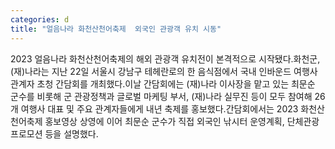 ```yaml
---
categories: d
title: "얼음나라 화천산천어축제  외국인 관광객 유치 시동"
---
```

2023 얼음나라 화천산천어축제의 해외 관광객 유치전이 본격적으로 시작됐다.화천군, (재)나라는 지난 22일 서울시 강남구 테헤란로의 한 음식점에서 국내 인바운드 여행사 관계자 초청 간담회를 개최했다.이날 간담회에는 (재)나라 이사장을 맡고 있는 최문순 군수를 비롯해 군 관광정책과 글로벌 마케팅 부서, (재)나라 실무진 등이 모두 참여해 26개 여행사 대표 및 주요 관계자들에게 내년 축제를 홍보했다.간담회에서는 2023 화천산천어축제 홍보영상 상영에 이어 최문순 군수가 직접 외국인 낚시터 운영계획, 단체관광 프로모션 등을 설명했다.